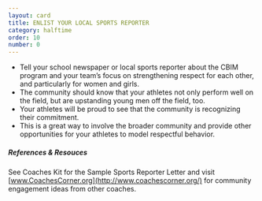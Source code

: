 ```yaml
---
layout: card
title: ENLIST YOUR LOCAL SPORTS REPORTER 
category: halftime
order: 10
number: 0
---
```


- Tell your school newspaper or local sports reporter about the CBIM 
program and your team’s focus on 
strengthening respect for each other, 
and particularly for women and girls.
- The community should know that your 
athletes not only perform well on the 
field, but are upstanding young men off the field, too.
- Your athletes will be proud to see that 
the community is recognizing their 
commitment.
- This is a great way to involve the 
broader community and provide other 
opportunities for your athletes to model respectful behavior.


##### References & Resouces
See Coaches Kit for the Sample Sports Reporter Letter and visit [www.CoachesCorner.org](http://www.coachescorner.org/) for community engagement ideas from other coaches.